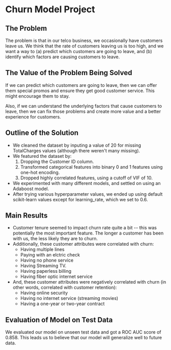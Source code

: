 # Churn Model Project

## The Problem

The problem is that in our telco business, we occasionally have customers leave us. We think that the rate of customers leaving us is too high, and we want a way to (a) predict which customers are going to leave, and (b) identify which factors are causing customers to leave.

## The Value of the Problem Being Solved

If we can predict which customers are going to leave, then we can offer them special promos and ensure they get good customer service. This might encourage them to stay.

Also, if we can understand the underlying factors that cause customers to leave, then we can fix those problems and create more value and a better experience for customers.

## Outline of the Solution

* We cleaned the dataset by inputing a value of 20 for missing TotalCharges values (although there weren't many missing).
* We featured the dataset by:
    1. Dropping the Customer ID column.
    2. Transformed categorical features into binary 0 and 1 features using one-hot encoding.
    3. Dropped highly correlated features, using a cutoff of VIF of 10.
* We experimented with many different models, and settled on using an Adaboost model.
* After trying various hyperparameter values, we ended up using default scikit-learn values except for learning_rate, which we set to 0.6.

## Main Results

* Customer tenure seemed to impact churn rate quite a bit -- this was potentially the most important feature. The longer a customer has been with us, the less likely they are to churn.
* Additionally, these customer attributes were correlated with churn:
    * Having multiple lines
    * Paying with an elctric check
    * Having no phone service
    * Having Streaming TV.
    * Having paperless billing
    * Having fiber optic internet service
* And, these customer attributes were negatively correlated with churn (in other words, correlated with customer retention):
    * Having online security
    * Having no internet service (streaming movies)
    * Having a one-year or two-year contract

## Evaluation of Model on Test Data

We evaluated our model on unseen test data and got a ROC AUC score of 0.858. This leads us to believe that our model will generalize well to future data.